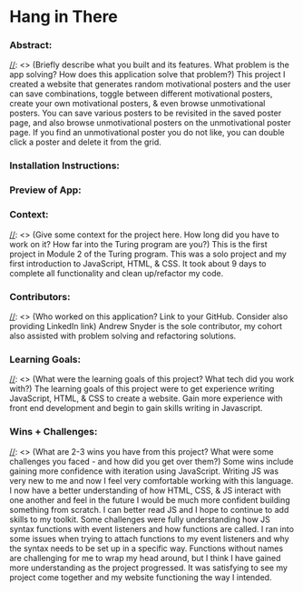 # Hang in There  

### Abstract:
[//]: <> (Briefly describe what you built and its features. What problem is the app solving? How does this application solve that problem?) This project I created a website that generates random motivational posters and the user can save combinations, toggle between different motivational posters, create your own motivational posters, & even browse unmotivational posters. You can save various posters to be revisited in the saved poster page, and also browse unmotivational posters on the unmotivational poster page. If you find an unmotivational poster you do not like, you can double click a poster and delete it from the grid.

### Installation Instructions:
[//]: <> (What steps does a person have to take to get your app cloned down and running?) 

### Preview of App:
[//]: <> (Provide ONE gif or screenshot of your application - choose the "coolest" piece of functionality to show off. gifs preferred!)

### Context:
[//]: <> (Give some context for the project here. How long did you have to work on it? How far into the Turing program are you?) This is the first project in Module 2 of the Turing program. This was a solo project and my first introduction to JavaScript, HTML, & CSS. It took about 9 days to complete all functionality and clean up/refactor my code. 

### Contributors:
[//]: <> (Who worked on this application? Link to your GitHub. Consider also providing LinkedIn link) Andrew Snyder is the sole contributor, my cohort also assisted with problem solving and refactoring solutions. 

### Learning Goals:
[//]: <> (What were the learning goals of this project? What tech did you work with?) The learning goals of this project were to get experience writing JavaScript, HTML, & CSS to create a website. Gain more experience with front end development and begin to gain skills writing in Javascript.

### Wins + Challenges:
[//]: <> (What are 2-3 wins you have from this project? What were some challenges you faced - and how did you get over them?) Some wins include gaining more confidence with iteration using JavaScript. Writing JS was very new to me and now I feel very comfortable working with this language. I now have a better understanding of how HTML, CSS, & JS interact with one another and feel in the future I would be much more confident building something from scratch. I can better read JS and I hope to continue to add skills to my toolkit. Some challenges were fully understanding how JS syntax functions with event listeners and how functions are called. I ran into some issues when trying to attach functions to my event listeners and why the syntax needs to be set up in a specific way. Functions without names are challenging for me to wrap my head around, but I think I have gained more understanding as the project progressed. It was satisfying to see my project come together and my website functioning the way I intended.
